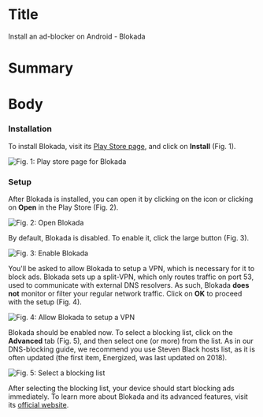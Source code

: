 # Title #
Install an ad-blocker on Android - Blokada

# Summary #



# Body #

### Installation ###

To install Blokada, visit its [Play Store page](https://go.blokada.org/play), and click on
**Install** (Fig. 1).

![Fig. 1: Play store page for Blokada](../images/Android/blokada-play-store.jpg)

### Setup ###

After Blokada is installed, you can open it by clicking on the icon or clicking on **Open** in the Play Store (Fig. 2).

![Fig. 2: Open Blokada](../images/Android/blokada-open.jpg)

By default, Blokada is disabled. To enable it, click the large button (Fig. 3).

![Fig. 3: Enable Blokada](../images/Android/blokada-enable.jpg)

You'll be asked to allow Blokada to setup a VPN, which is necessary for it to block ads. Blokada sets up a split-VPN,
which only routes traffic on port 53, used to communicate with external DNS resolvers. As such, Blokada **does not**
monitor or filter your regular network traffic. Click on **OK** to proceed with the setup (Fig. 4).

![Fig. 4: Allow Blokada to setup a VPN](../images/Android/blokada-vpn.jpg)

Blokada should be enabled now. To select a blocking list, click on the **Advanced** tab (Fig. 5), and then select one
(or more) from the list. As in our DNS-blocking guide, we recommend you use Steven Black hosts list, as it is often
updated (the first item, Energized, was last updated on 2018).

![Fig. 5: Select a blocking list](../images/Android/blokada-lists.jpg)

After selecting the blocking list, your device should start blocking ads immediately. To learn more about Blokada and
its advanced features, visit its [official website](https://blokada.org/).
